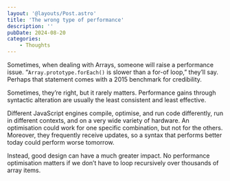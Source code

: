 ```yaml
---
layout: '@layouts/Post.astro'
title: 'The wrong type of performance'
description: ''
pubDate: 2024-08-20
categories:
	- Thoughts
---
```


Sometimes, when dealing with Arrays, someone will raise a performance issue. “`Array.prototype.forEach()` is slower than a for-of loop,” they’ll say. Perhaps that statement comes with a 2015 benchmark for credibility.

Sometimes, they’re right, but it rarely matters. Performance gains through syntactic alteration are usually the least consistent and least effective.

Different JavaScript engines compile, optimise, and run code differently, run in different contexts, and on a very wide variety of hardware. An optimisation could work for one specific combination, but not for the others. Moreover, they frequently receive updates, so a syntax that performs better today could perform worse tomorrow.

Instead, good design can have a much greater impact. No performance optimisation matters if we don’t have to loop recursively over thousands of array items.
